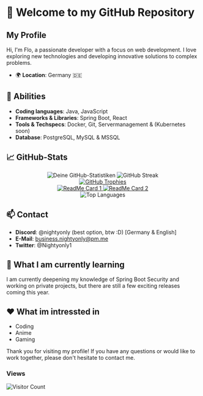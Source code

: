 # 👋 Welcome to my GitHub Repository

## My Profile

Hi, I'm Flo, a passionate developer with a focus on web development. I love exploring new technologies and developing innovative solutions to complex problems.

- 🌍 **Location**: Germany 🇩🇪 

## 🌟 Abilities

- **Coding languages**: Java, JavaScript
- **Frameworks & Libraries**: Spring Boot, React
- **Tools & Techspecs**: Docker, Git, Servermanagement & (Kubernetes soon)
- **Database**: PostgreSQL, MySQL & MSSQL

## 📈 GitHub-Stats

<div align="center">
  <img src="https://github-readme-stats.vercel.app/api?username=Nightyonlyy&show_icons=true&theme=radical" alt="Deine GitHub-Statistiken">
  <img src="https://github-readme-streak-stats.herokuapp.com/?user=Nightyonlyy&theme=radical" alt="GitHub Streak">
</div>
<div align="center">
  <a href="https://github.com/ryo-ma/github-profile-trophy">
    <img src="https://github-profile-trophy.vercel.app/?username=Nightyonlyy&theme=radical" alt="GitHub Trophies">
  </a>
</div>
<div align="center">
  <a href="https://github.com/Nightyonlyy/MattermostSeamlessOnlineExtension">
    <img src="https://github-readme-stats.vercel.app/api/pin/?username=Nightyonlyy&repo=MattermostSeamlessOnlineExtension&theme=radical" alt="ReadMe Card 1">
  </a>
  <a href="https://github.com/Nightyonlyy/FileUploader">
    <img src="https://github-readme-stats.vercel.app/api/pin/?username=Nightyonlyy&repo=FileUploader&theme=radical" alt="ReadMe Card 2">
  </a>
</div>
<div align="center">
  <img src="https://github-readme-stats.vercel.app/api/top-langs/?username=Nightyonlyy&layout=compact&theme=radical" alt="Top Languages">
</div>


## 📫 Contact

- **Discord**: @nightyonly (best option, btw :D) [Germany & English]
- **E-Mail**: business.nightyonly@pm.me
- **Twitter**: @Nightyonly1



## 🌱 What I am currently learning

I am currently deepening my knowledge of Spring Boot Security and working on private projects, but there are still a few exciting releases coming this year.

## ❤️ What im intressted in

- Coding
- Anime
- Gaming
  
Thank you for visiting my profile! If you have any questions or would like to work together, please don't hesitate to contact me.

### Views
![Visitor Count](https://profile-counter.glitch.me/Nightyonlyy/count.svg)
